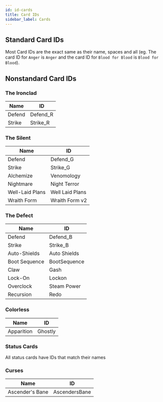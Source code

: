 ```yaml
---
id: id-cards
title: Card IDs
sidebar_label: Cards
---
```


## Standard Card IDs
Most Card IDs are the exact same as their name, spaces and all (eg. The card ID for `Anger` is `Anger` and the card ID for `Blood for Blood` is `Blood for Blood`).

## Nonstandard Card IDs

### The Ironclad

| Name | ID |
|-|-|
| Defend | Defend_R |
| Strike | Strike_R |


### The Silent

| Name | ID |
|-|-|
| Defend | Defend_G |
| Strike | Strike_G |
| Alchemize | Venomology |
| Nightmare | Night Terror |
| Well-Laid Plans | Well Laid Plans |
| Wraith Form | Wraith Form v2 |

### The Defect

| Name | ID |
|-|-|
| Defend | Defend_B |
| Strike | Strike_B |
| Auto-Shields | Auto Shields |
| Boot Sequence | BootSequence |
| Claw | Gash |
| Lock-On | Lockon |
| Overclock | Steam Power |
| Recursion | Redo |

### Colorless

| Name | ID |
|-|-|
| Apparition | Ghostly |

### Status Cards
All status cards have IDs that match their names

### Curses

| Name | ID |
|-|-|
| Ascender's Bane| AscendersBane |